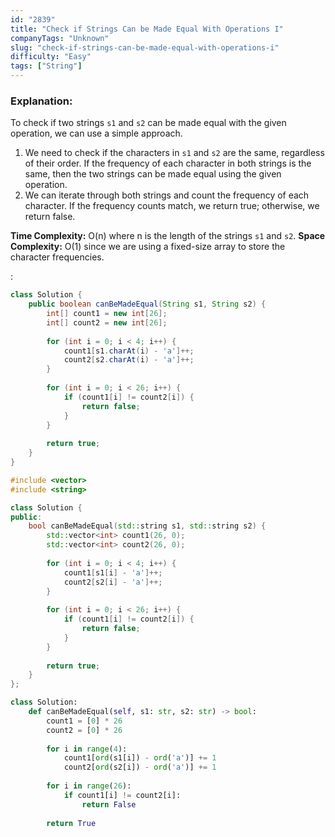 ```yaml
---
id: "2839"
title: "Check if Strings Can be Made Equal With Operations I"
companyTags: "Unknown"
slug: "check-if-strings-can-be-made-equal-with-operations-i"
difficulty: "Easy"
tags: ["String"]
---
```


### Explanation:
To check if two strings `s1` and `s2` can be made equal with the given operation, we can use a simple approach.
1. We need to check if the characters in `s1` and `s2` are the same, regardless of their order. If the frequency of each character in both strings is the same, then the two strings can be made equal using the given operation.
2. We can iterate through both strings and count the frequency of each character. If the frequency counts match, we return true; otherwise, we return false.

**Time Complexity:** O(n) where n is the length of the strings `s1` and `s2`.
**Space Complexity:** O(1) since we are using a fixed-size array to store the character frequencies.

:

```java
class Solution {
    public boolean canBeMadeEqual(String s1, String s2) {
        int[] count1 = new int[26];
        int[] count2 = new int[26];
        
        for (int i = 0; i < 4; i++) {
            count1[s1.charAt(i) - 'a']++;
            count2[s2.charAt(i) - 'a']++;
        }
        
        for (int i = 0; i < 26; i++) {
            if (count1[i] != count2[i]) {
                return false;
            }
        }
        
        return true;
    }
}
```

```cpp
#include <vector>
#include <string>

class Solution {
public:
    bool canBeMadeEqual(std::string s1, std::string s2) {
        std::vector<int> count1(26, 0);
        std::vector<int> count2(26, 0);
        
        for (int i = 0; i < 4; i++) {
            count1[s1[i] - 'a']++;
            count2[s2[i] - 'a']++;
        }
        
        for (int i = 0; i < 26; i++) {
            if (count1[i] != count2[i]) {
                return false;
            }
        }
        
        return true;
    }
};
```

```python
class Solution:
    def canBeMadeEqual(self, s1: str, s2: str) -> bool:
        count1 = [0] * 26
        count2 = [0] * 26
        
        for i in range(4):
            count1[ord(s1[i]) - ord('a')] += 1
            count2[ord(s2[i]) - ord('a')] += 1
        
        for i in range(26):
            if count1[i] != count2[i]:
                return False
        
        return True
```
